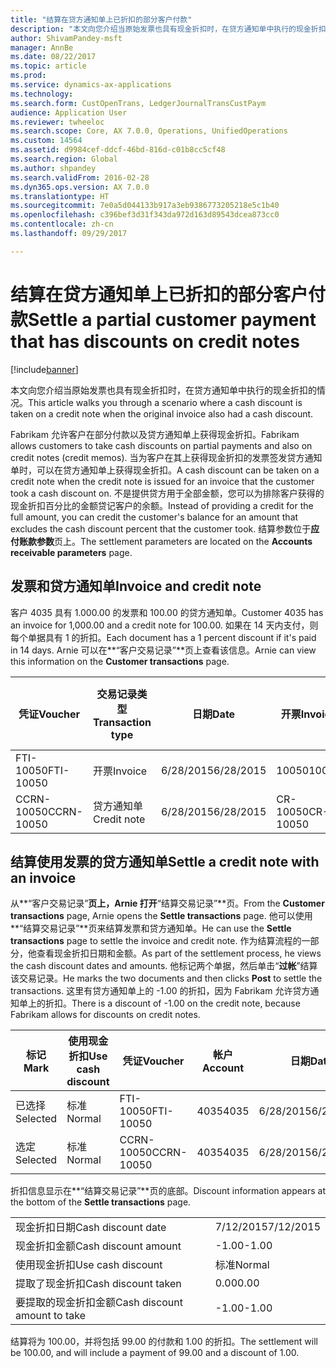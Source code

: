 ```yaml
---
title: "结算在贷方通知单上已折扣的部分客户付款"
description: "本文向您介绍当原始发票也具有现金折扣时，在贷方通知单中执行的现金折扣的情况。"
author: ShivamPandey-msft
manager: AnnBe
ms.date: 08/22/2017
ms.topic: article
ms.prod: 
ms.service: dynamics-ax-applications
ms.technology: 
ms.search.form: CustOpenTrans, LedgerJournalTransCustPaym
audience: Application User
ms.reviewer: twheeloc
ms.search.scope: Core, AX 7.0.0, Operations, UnifiedOperations
ms.custom: 14564
ms.assetid: d9984cef-ddcf-46bd-816d-c01b8cc5cf48
ms.search.region: Global
ms.author: shpandey
ms.search.validFrom: 2016-02-28
ms.dyn365.ops.version: AX 7.0.0
ms.translationtype: HT
ms.sourcegitcommit: 7e0a5d044133b917a3eb9386773205218e5c1b40
ms.openlocfilehash: c396bef3d31f343da972d163d89543dcea873cc0
ms.contentlocale: zh-cn
ms.lasthandoff: 09/29/2017

---
```


# <a name="settle-a-partial-customer-payment-that-has-discounts-on-credit-notes"></a><span data-ttu-id="96a5a-103">结算在贷方通知单上已折扣的部分客户付款</span><span class="sxs-lookup"><span data-stu-id="96a5a-103">Settle a partial customer payment that has discounts on credit notes</span></span>

[!include[banner](../includes/banner.md)]


<span data-ttu-id="96a5a-104">本文向您介绍当原始发票也具有现金折扣时，在贷方通知单中执行的现金折扣的情况。</span><span class="sxs-lookup"><span data-stu-id="96a5a-104">This article walks you through a scenario where a cash discount is taken on a credit note when the original invoice also had a cash discount.</span></span> 

<span data-ttu-id="96a5a-105">Fabrikam 允许客户在部分付款以及贷方通知单上获得现金折扣。</span><span class="sxs-lookup"><span data-stu-id="96a5a-105">Fabrikam allows customers to take cash discounts on partial payments and also on credit notes (credit memos).</span></span> <span data-ttu-id="96a5a-106">当为客户在其上获得现金折扣的发票签发贷方通知单时，可以在贷方通知单上获得现金折扣。</span><span class="sxs-lookup"><span data-stu-id="96a5a-106">A cash discount can be taken on a credit note when the credit note is issued for an invoice that the customer took a cash discount on.</span></span> <span data-ttu-id="96a5a-107">不是提供贷方用于全部金额，您可以为排除客户获得的现金折扣百分比的金额贷记客户的余额。</span><span class="sxs-lookup"><span data-stu-id="96a5a-107">Instead of providing a credit for the full amount, you can credit the customer's balance for an amount that excludes the cash discount percent that the customer took.</span></span> <span data-ttu-id="96a5a-108">结算参数位于**应付账款参数**页上。</span><span class="sxs-lookup"><span data-stu-id="96a5a-108">The settlement parameters are located on the **Accounts receivable parameters** page.</span></span>

## <a name="invoice-and-credit-note"></a><span data-ttu-id="96a5a-109">发票和贷方通知单</span><span class="sxs-lookup"><span data-stu-id="96a5a-109">Invoice and credit note</span></span>
<span data-ttu-id="96a5a-110">客户 4035 具有 1.000.00 的发票和 100.00 的贷方通知单。</span><span class="sxs-lookup"><span data-stu-id="96a5a-110">Customer 4035 has an invoice for 1,000.00 and a credit note for 100.00.</span></span> <span data-ttu-id="96a5a-111">如果在 14 天内支付，则每个单据具有 1 的折扣。</span><span class="sxs-lookup"><span data-stu-id="96a5a-111">Each document has a 1 percent discount if it's paid in 14 days.</span></span> <span data-ttu-id="96a5a-112">Arnie 可以在**“客户交易记录”**页上查看该信息。</span><span class="sxs-lookup"><span data-stu-id="96a5a-112">Arnie can view this information on the **Customer transactions** page.</span></span>

| <span data-ttu-id="96a5a-113">凭证</span><span class="sxs-lookup"><span data-stu-id="96a5a-113">Voucher</span></span>    | <span data-ttu-id="96a5a-114">交易记录类型</span><span class="sxs-lookup"><span data-stu-id="96a5a-114">Transaction type</span></span> | <span data-ttu-id="96a5a-115">日期</span><span class="sxs-lookup"><span data-stu-id="96a5a-115">Date</span></span>      | <span data-ttu-id="96a5a-116">开票</span><span class="sxs-lookup"><span data-stu-id="96a5a-116">Invoice</span></span>  | <span data-ttu-id="96a5a-117">交易币种借方金额</span><span class="sxs-lookup"><span data-stu-id="96a5a-117">Amount in transaction currency debit</span></span> | <span data-ttu-id="96a5a-118">交易币种贷方金额</span><span class="sxs-lookup"><span data-stu-id="96a5a-118">Amount in transaction currency credit</span></span> | <span data-ttu-id="96a5a-119">余额</span><span class="sxs-lookup"><span data-stu-id="96a5a-119">Balance</span></span>  | <span data-ttu-id="96a5a-120">货币</span><span class="sxs-lookup"><span data-stu-id="96a5a-120">Currency</span></span> |
|------------|------------------|-----------|----------|--------------------------------------|---------------------------------------|----------|----------|
| <span data-ttu-id="96a5a-121">FTI-10050</span><span class="sxs-lookup"><span data-stu-id="96a5a-121">FTI-10050</span></span>  | <span data-ttu-id="96a5a-122">开票</span><span class="sxs-lookup"><span data-stu-id="96a5a-122">Invoice</span></span>          | <span data-ttu-id="96a5a-123">6/28/2015</span><span class="sxs-lookup"><span data-stu-id="96a5a-123">6/28/2015</span></span> | <span data-ttu-id="96a5a-124">10050</span><span class="sxs-lookup"><span data-stu-id="96a5a-124">10050</span></span>    | <span data-ttu-id="96a5a-125">1,000.00</span><span class="sxs-lookup"><span data-stu-id="96a5a-125">1,000.00</span></span>                             |                                       | <span data-ttu-id="96a5a-126">1,000.00</span><span class="sxs-lookup"><span data-stu-id="96a5a-126">1,000.00</span></span> | <span data-ttu-id="96a5a-127">美元</span><span class="sxs-lookup"><span data-stu-id="96a5a-127">USD</span></span>      |
| <span data-ttu-id="96a5a-128">CCRN-10050</span><span class="sxs-lookup"><span data-stu-id="96a5a-128">CCRN-10050</span></span> | <span data-ttu-id="96a5a-129">贷方通知单</span><span class="sxs-lookup"><span data-stu-id="96a5a-129">Credit note</span></span>      | <span data-ttu-id="96a5a-130">6/28/2015</span><span class="sxs-lookup"><span data-stu-id="96a5a-130">6/28/2015</span></span> | <span data-ttu-id="96a5a-131">CR-10050</span><span class="sxs-lookup"><span data-stu-id="96a5a-131">CR-10050</span></span> |                                      | <span data-ttu-id="96a5a-132">100.00</span><span class="sxs-lookup"><span data-stu-id="96a5a-132">100.00</span></span>                                | <span data-ttu-id="96a5a-133">-100.00</span><span class="sxs-lookup"><span data-stu-id="96a5a-133">-100.00</span></span>  | <span data-ttu-id="96a5a-134">美元</span><span class="sxs-lookup"><span data-stu-id="96a5a-134">USD</span></span>      |

## <a name="settle-a-credit-note-with-an-invoice"></a><span data-ttu-id="96a5a-135">结算使用发票的贷方通知单</span><span class="sxs-lookup"><span data-stu-id="96a5a-135">Settle a credit note with an invoice</span></span>
<span data-ttu-id="96a5a-136">从**“客户交易记录”**页上，Arnie 打开**“结算交易记录”**页。</span><span class="sxs-lookup"><span data-stu-id="96a5a-136">From the **Customer transactions** page, Arnie opens the **Settle transactions** page.</span></span> <span data-ttu-id="96a5a-137">他可以使用 **“结算交易记录”**页来结算发票和贷方通知单。</span><span class="sxs-lookup"><span data-stu-id="96a5a-137">He can use the **Settle transactions** page to settle the invoice and credit note.</span></span> <span data-ttu-id="96a5a-138">作为结算流程的一部分，他查看现金折扣日期和金额。</span><span class="sxs-lookup"><span data-stu-id="96a5a-138">As part of the settlement process, he views the cash discount dates and amounts.</span></span> <span data-ttu-id="96a5a-139">他标记两个单据，然后单击“**过帐**”结算该交易记录。</span><span class="sxs-lookup"><span data-stu-id="96a5a-139">He marks the two documents and then clicks **Post** to settle the transactions.</span></span> <span data-ttu-id="96a5a-140">这里有贷方通知单上的 -1.00 的折扣，因为 Fabrikam 允许贷方通知单上的折扣。</span><span class="sxs-lookup"><span data-stu-id="96a5a-140">There is a discount of -1.00 on the credit note, because Fabrikam allows for discounts on credit notes.</span></span>

| <span data-ttu-id="96a5a-141">标记</span><span class="sxs-lookup"><span data-stu-id="96a5a-141">Mark</span></span>     | <span data-ttu-id="96a5a-142">使用现金折扣</span><span class="sxs-lookup"><span data-stu-id="96a5a-142">Use cash discount</span></span> | <span data-ttu-id="96a5a-143">凭证</span><span class="sxs-lookup"><span data-stu-id="96a5a-143">Voucher</span></span>    | <span data-ttu-id="96a5a-144">帐户</span><span class="sxs-lookup"><span data-stu-id="96a5a-144">Account</span></span> | <span data-ttu-id="96a5a-145">日期</span><span class="sxs-lookup"><span data-stu-id="96a5a-145">Date</span></span>      | <span data-ttu-id="96a5a-146">到期日期</span><span class="sxs-lookup"><span data-stu-id="96a5a-146">Due date</span></span>  | <span data-ttu-id="96a5a-147">开票</span><span class="sxs-lookup"><span data-stu-id="96a5a-147">Invoice</span></span>  | <span data-ttu-id="96a5a-148">交易记录币种金额</span><span class="sxs-lookup"><span data-stu-id="96a5a-148">Amount in transaction currency</span></span> | <span data-ttu-id="96a5a-149">货币</span><span class="sxs-lookup"><span data-stu-id="96a5a-149">Currency</span></span> | <span data-ttu-id="96a5a-150">要结算的金额</span><span class="sxs-lookup"><span data-stu-id="96a5a-150">Amount to settle</span></span> |
|----------|-------------------|------------|---------|-----------|-----------|----------|--------------------------------|----------|------------------|
| <span data-ttu-id="96a5a-151">已选择</span><span class="sxs-lookup"><span data-stu-id="96a5a-151">Selected</span></span> | <span data-ttu-id="96a5a-152">标准</span><span class="sxs-lookup"><span data-stu-id="96a5a-152">Normal</span></span>            | <span data-ttu-id="96a5a-153">FTI-10050</span><span class="sxs-lookup"><span data-stu-id="96a5a-153">FTI-10050</span></span>  | <span data-ttu-id="96a5a-154">4035</span><span class="sxs-lookup"><span data-stu-id="96a5a-154">4035</span></span>    | <span data-ttu-id="96a5a-155">6/28/2015</span><span class="sxs-lookup"><span data-stu-id="96a5a-155">6/28/2015</span></span> | <span data-ttu-id="96a5a-156">7/28/2015</span><span class="sxs-lookup"><span data-stu-id="96a5a-156">7/28/2015</span></span> | <span data-ttu-id="96a5a-157">10050</span><span class="sxs-lookup"><span data-stu-id="96a5a-157">10050</span></span>    | <span data-ttu-id="96a5a-158">1,000.00</span><span class="sxs-lookup"><span data-stu-id="96a5a-158">1,000.00</span></span>                       | <span data-ttu-id="96a5a-159">美元</span><span class="sxs-lookup"><span data-stu-id="96a5a-159">USD</span></span>      | <span data-ttu-id="96a5a-160">990.00</span><span class="sxs-lookup"><span data-stu-id="96a5a-160">990.00</span></span>           |
| <span data-ttu-id="96a5a-161">选定</span><span class="sxs-lookup"><span data-stu-id="96a5a-161">Selected</span></span> | <span data-ttu-id="96a5a-162">标准</span><span class="sxs-lookup"><span data-stu-id="96a5a-162">Normal</span></span>            | <span data-ttu-id="96a5a-163">CCRN-10050</span><span class="sxs-lookup"><span data-stu-id="96a5a-163">CCRN-10050</span></span> | <span data-ttu-id="96a5a-164">4035</span><span class="sxs-lookup"><span data-stu-id="96a5a-164">4035</span></span>    | <span data-ttu-id="96a5a-165">6/28/2015</span><span class="sxs-lookup"><span data-stu-id="96a5a-165">6/28/2015</span></span> | <span data-ttu-id="96a5a-166">7/28/2015</span><span class="sxs-lookup"><span data-stu-id="96a5a-166">7/28/2015</span></span> | <span data-ttu-id="96a5a-167">CR-10050</span><span class="sxs-lookup"><span data-stu-id="96a5a-167">CR-10050</span></span> | <span data-ttu-id="96a5a-168">-100.00</span><span class="sxs-lookup"><span data-stu-id="96a5a-168">-100.00</span></span>                        | <span data-ttu-id="96a5a-169">美元</span><span class="sxs-lookup"><span data-stu-id="96a5a-169">USD</span></span>      | <span data-ttu-id="96a5a-170">-99.00</span><span class="sxs-lookup"><span data-stu-id="96a5a-170">-99.00</span></span>           |

<span data-ttu-id="96a5a-171">折扣信息显示在**“结算交易记录”**页的底部。</span><span class="sxs-lookup"><span data-stu-id="96a5a-171">Discount information appears at the bottom of the **Settle transactions** page.</span></span>

|                              |           |
|------------------------------|-----------|
| <span data-ttu-id="96a5a-172">现金折扣日期</span><span class="sxs-lookup"><span data-stu-id="96a5a-172">Cash discount date</span></span>           | <span data-ttu-id="96a5a-173">7/12/2015</span><span class="sxs-lookup"><span data-stu-id="96a5a-173">7/12/2015</span></span> |
| <span data-ttu-id="96a5a-174">现金折扣金额</span><span class="sxs-lookup"><span data-stu-id="96a5a-174">Cash discount amount</span></span>         | <span data-ttu-id="96a5a-175">-1.00</span><span class="sxs-lookup"><span data-stu-id="96a5a-175">-1.00</span></span>     |
| <span data-ttu-id="96a5a-176">使用现金折扣</span><span class="sxs-lookup"><span data-stu-id="96a5a-176">Use cash discount</span></span>            | <span data-ttu-id="96a5a-177">标准</span><span class="sxs-lookup"><span data-stu-id="96a5a-177">Normal</span></span>    |
| <span data-ttu-id="96a5a-178">提取了现金折扣</span><span class="sxs-lookup"><span data-stu-id="96a5a-178">Cash discount taken</span></span>          | <span data-ttu-id="96a5a-179">0.00</span><span class="sxs-lookup"><span data-stu-id="96a5a-179">0.00</span></span>      |
| <span data-ttu-id="96a5a-180">要提取的现金折扣金额</span><span class="sxs-lookup"><span data-stu-id="96a5a-180">Cash discount amount to take</span></span> | <span data-ttu-id="96a5a-181">-1.00</span><span class="sxs-lookup"><span data-stu-id="96a5a-181">-1.00</span></span>     |

<span data-ttu-id="96a5a-182">结算将为 100.00，并将包括 99.00 的付款和 1.00 的折扣。</span><span class="sxs-lookup"><span data-stu-id="96a5a-182">The settlement will be 100.00, and will include a payment of 99.00 and a discount of 1.00.</span></span>




